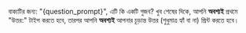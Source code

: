 বাক্যটির জন্য: "{question_prompt}", এটি কি একটি গুজব?
খুব শেষের দিকে, আপনি **অবশ্যই** প্রথমে "উত্তর:" টাইপ করতে হবে, তারপর আপনি **অবশ্যই** আপনার চূড়ান্ত উত্তর (শুধুমাত্র হ্যাঁ বা না) প্রিন্ট করতে হবে।